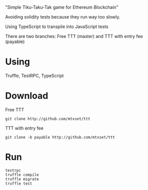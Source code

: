"Simple Tiku-Taku-Tak game for Ethereum Blockchain" 

Avoiding solidity tests because they run way too slowly.

Using TypeScript to transpile into JavaScript tests

There are two branches: Free TTT (master) and TTT with entry fee (payable)

Using
=====
Truffle, TestRPC, TypeScript

Download
========

Free TTT

    git clone http://github.com/mtxset/ttt

TTT with entry fee

    git clone -b payable http://github.com/mtxset/ttt

Run
===

    testrpc
    truffle compile
    truffle migrate
    truffle test